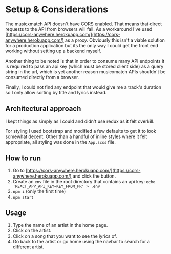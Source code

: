 # Setup & Considerations
The musicxmatch API doesn't have CORS enabled. That means that direct requests to the API from browsers will fail. As a workaround I've used [https://cors-anywhere.herokuapp.com/](https://cors-anywhere.herokuapp.com/) as a proxy. Obviously this isn't a viable solution for a production application but its the only way I could get the front end working without setting up a backend myself.

Another thing to be noted is that in order to consume many API endpoints it is required to pass an api key (which must be stored client side) as a query string in the url, which is yet another reason musicxmatch APIs shouldn't be consumed directly from a browser.

Finally, I could not find any endpoint that would give me a track's duration so I only allow sorting by title and lyrics instead.

## Architectural approach
I kept things as simply as I could and didn't use redux as it felt overkill.

For styling I used bootstrap and modified a few defaults to get it to look somewhat decent. Other than a handful of inline styles where it felt appropriate, all styling was done in the `App.scss` file.

## How to run
1. Go to [https://cors-anywhere.herokuapp.com/](https://cors-anywhere.herokuapp.com/) and click the button.
2. Create an `env` file in the root directory that contains an api key: `echo 'REACT_APP_API_KEY=KEY_FROM_PR' > .env`
3. `npm i` (only the first time)
4. `npm start`

## Usage
1. Type the name of an artist in the home page.
2. Click on the artist.
3. Click on a song that you want to see the lyrics of.
4. Go back to the artist or go home using the navbar to search for a different artist.
